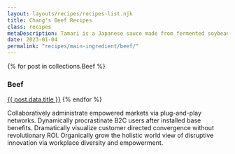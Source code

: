 ```yaml
---
layout: layouts/recipes/recipes-list.njk
title: Chang's Beef Recipes
class: recipes
metaDescription: Tamari is a Japanese sauce made from fermented soybeans. Use ours to create authentic Asian cuisine to serve up in so many ways!
date: 2023-01-04
permalink: "recipes/main-ingredient/beef/"
---
```




{% for post in collections.Beef %}
<h3>Beef</h3>
    <a href="{{ page.url }}">{{ post.data.title }}</a>
{% endfor %}



Collaboratively administrate empowered markets via plug-and-play networks. Dynamically procrastinate B2C users after installed base benefits. Dramatically visualize customer directed convergence without revolutionary ROI. Organically grow the holistic world view of disruptive innovation via workplace diversity and empowerment.
